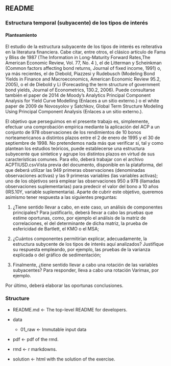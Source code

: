 ## README

### Estructura temporal (subyacente) de los tipos de interés

#### Planteamiento

El estudio de la estructura subyacente de los tipos de interés es reiterativa en la literatura financiera. Cabe citar, entre otros, el clásico artículo de Fama y Bliss de 1987 (The Information in Long-Maturity Forward Rates,The American Economic Review, Vol. 77, No. 4 ), el de Litterman y Scheinkman (Common factors affecting bond returns, Journal of fixed income, 1991) o, ya más recientes, el de Diebold, Piazzesi y Rudebusch (Modeling Bond Yields in Finance and Macroeconomics, American Economic Review 95.2, 2005), o el de Diebold y Li (Forecasting the term structure of government bond yields, Journal of Econometrics, 130.2, 2006). Puede consultarse también el paper de 2014 de Moody’s Analytics Principal Component Analysis for Yield Curve Modelling (Enlaces a un sitio externo.) o el white paper de 2009 de Novosyolov y Satchkov, Global Term Structure Modeling Using Principal Component Analysis (Enlaces a un sitio externo.).

El objetivo que perseguimos en el presente trabajo es, simplemente, efectuar una comprobación empírica mediante la aplicación del ACP a un conjunto de 978 observaciones de los rendimientos de 10 bonos norteamericanos a distintos plazos entre el 2 de enero de 1995 y el 30 de septiembre de 1998. No pretendemos nada más que verificar si, tal y como plantean los estudios teóricos, puede establecerse una estructura subyecente que sintetice y agrupe los distintos plazos en virtud de sus características comunes. Para ello, deberá trabajar con el archivo ACPTIUSD.csvVista previa del documento, disponible en la plataforma, del que deberá utilizar las 949 primeras observaciones (denominadas observaciones activas) y las 9 primeras variables (las variables activas); uno de los objetivos será emplear las observaciones 950 a 978 (llamadas observaciones suplementarias) para predecir el valor del bono a 10 años (IRS.10Y, variable suplementaria). Aparte de cubrir este objetivo, queremos asimismo tener respuesta a las siguientes preguntas:

1. ¿Tiene sentido llevar a cabo, en este caso, un análisis de componentes principales? Para justificarlo, deberá llevar a cabo las pruebas que estime oportunas, como, por ejemplo el análisis de la matriz de correlaciones, el del determinante de dicha matriz, la prueba de esfericidad de Bartlett, el KMO o el MSA;

2. ¿Cuántos componentes permitirían explicar, adecuadamente, la estructura subycente de los tipos de interés aquí analizados? Justifique su respuesta empleando, por ejemplo, las pruebas de la varianza explicada o del gráfico de sedimentación;


3. Finalmente, ¿tiene sentido llevar a cabo una rotación de las variables subyacentes? Para responder, lleva a cabo una rotación Varimax, por ejemplo.

Por último, deberá elaborar las oportunas conclusiones.

### Structure

- README.md <- The top-level README for developers.

- data

	- 01_raw <- Immutable input data


- pdf <- pdf of the rmd.

- rmd <- r markdowns.

- solution <- html with the solution of the exercise.



